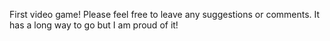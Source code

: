 First video game!
Please feel free to leave any suggestions or comments.
It has a long way to go but I am proud of it!
